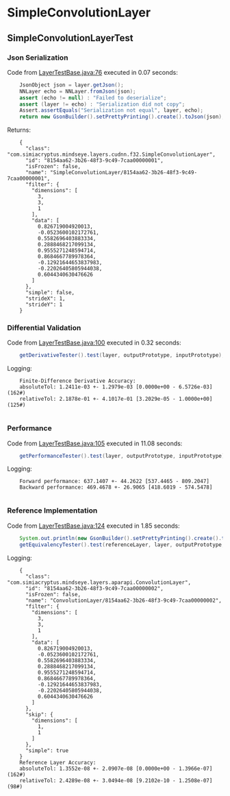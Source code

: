# SimpleConvolutionLayer
## SimpleConvolutionLayerTest
### Json Serialization
Code from [LayerTestBase.java:76](../../../../../../../../../MindsEye/src/test/java/com/simiacryptus/mindseye/layers/LayerTestBase.java#L76) executed in 0.07 seconds: 
```java
    JsonObject json = layer.getJson();
    NNLayer echo = NNLayer.fromJson(json);
    assert (echo != null) : "Failed to deserialize";
    assert (layer != echo) : "Serialization did not copy";
    Assert.assertEquals("Serialization not equal", layer, echo);
    return new GsonBuilder().setPrettyPrinting().create().toJson(json);
```

Returns: 

```
    {
      "class": "com.simiacryptus.mindseye.layers.cudnn.f32.SimpleConvolutionLayer",
      "id": "8154aa62-3b26-48f3-9c49-7caa00000001",
      "isFrozen": false,
      "name": "SimpleConvolutionLayer/8154aa62-3b26-48f3-9c49-7caa00000001",
      "filter": {
        "dimensions": [
          3,
          3,
          1
        ],
        "data": [
          0.826719004920013,
          -0.0523600102172761,
          0.5582696403883334,
          0.2888468217099134,
          0.9555271248594714,
          0.8684667789978364,
          -0.12921644653837983,
          -0.22026405805944038,
          0.6044340630476626
        ]
      },
      "simple": false,
      "strideX": 1,
      "strideY": 1
    }
```



### Differential Validation
Code from [LayerTestBase.java:100](../../../../../../../../../MindsEye/src/test/java/com/simiacryptus/mindseye/layers/LayerTestBase.java#L100) executed in 0.32 seconds: 
```java
    getDerivativeTester().test(layer, outputPrototype, inputPrototype);
```
Logging: 
```
    Finite-Difference Derivative Accuracy:
    absoluteTol: 1.2411e-03 +- 1.2979e-03 [0.0000e+00 - 6.5726e-03] (162#)
    relativeTol: 2.1878e-01 +- 4.1017e-01 [3.2029e-05 - 1.0000e+00] (125#)
    
```

### Performance
Code from [LayerTestBase.java:105](../../../../../../../../../MindsEye/src/test/java/com/simiacryptus/mindseye/layers/LayerTestBase.java#L105) executed in 11.08 seconds: 
```java
    getPerformanceTester().test(layer, outputPrototype, inputPrototype);
```
Logging: 
```
    Forward performance: 637.1407 +- 44.2622 [537.4465 - 809.2047]
    Backward performance: 469.4678 +- 26.9065 [418.6019 - 574.5478]
    
```

### Reference Implementation
Code from [LayerTestBase.java:124](../../../../../../../../../MindsEye/src/test/java/com/simiacryptus/mindseye/layers/LayerTestBase.java#L124) executed in 1.85 seconds: 
```java
    System.out.println(new GsonBuilder().setPrettyPrinting().create().toJson(referenceLayer.getJson()));
    getEquivalencyTester().test(referenceLayer, layer, outputPrototype, inputPrototype);
```
Logging: 
```
    {
      "class": "com.simiacryptus.mindseye.layers.aparapi.ConvolutionLayer",
      "id": "8154aa62-3b26-48f3-9c49-7caa00000002",
      "isFrozen": false,
      "name": "ConvolutionLayer/8154aa62-3b26-48f3-9c49-7caa00000002",
      "filter": {
        "dimensions": [
          3,
          3,
          1
        ],
        "data": [
          0.826719004920013,
          -0.0523600102172761,
          0.5582696403883334,
          0.2888468217099134,
          0.9555271248594714,
          0.8684667789978364,
          -0.12921644653837983,
          -0.22026405805944038,
          0.6044340630476626
        ]
      },
      "skip": {
        "dimensions": [
          1,
          1
        ]
      },
      "simple": true
    }
    Reference Layer Accuracy:
    absoluteTol: 1.3552e-08 +- 2.0907e-08 [0.0000e+00 - 1.3966e-07] (162#)
    relativeTol: 2.4289e-08 +- 3.0494e-08 [9.2102e-10 - 1.2508e-07] (98#)
    
```


